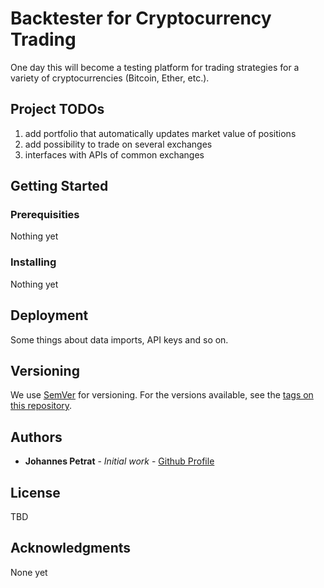 # Backtester for Cryptocurrency Trading

One day this will become a testing platform for trading strategies for a variety of cryptocurrencies (Bitcoin, Ether, etc.). 

## Project TODOs
1. add portfolio that automatically updates market value of positions
2. add possibility to trade on several exchanges
3. interfaces with APIs of common exchanges

## Getting Started


### Prerequisities

Nothing yet

### Installing

Nothing yet

## Deployment

Some things about data imports, API keys and so on.

## Versioning

We use [SemVer](http://semver.org/) for versioning. For the versions available, see the [tags on this repository](https://github.com/your/project/tags). 

## Authors

* **Johannes Petrat** - *Initial work* - [Github Profile](https://github.com/johannespetrat)

## License

TBD

## Acknowledgments

None yet